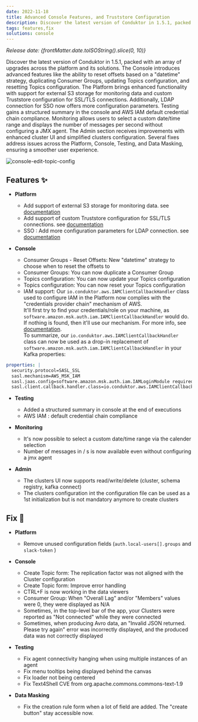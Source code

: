 ```yaml
---
date: 2022-11-18
title: Advanced Console Features, and Truststore Configuration
description: Discover the latest version of Conduktor in 1.5.1, packed with an array of upgrades across the platform and its solutions.
tags: features,fix
solutions: console
---
```


*Release date: {frontMatter.date.toISOString().slice(0, 10)}*

Discover the latest version of Conduktor in 1.5.1, packed with an array of upgrades across the platform and its solutions. The Console introduces advanced features like the ability to reset offsets based on a "datetime" strategy, duplicating Consumer Groups, updating Topics configuration, and resetting Topics configuration. The Platform brings enhanced functionality with support for external S3 storage for monitoring data and custom Truststore configuration for SSL/TLS connections. Additionally, LDAP connection for SSO now offers more configuration parameters. Testing gains a structured summary in the console and AWS IAM default credential chain compliance. Monitoring allows users to select a custom date/time range and displays the number of messages per second without configuring a JMX agent. The Admin section receives improvements with enhanced cluster UI and simplified clusters configuration. Several fixes address issues across the Platform, Console, Testing, and Data Masking, ensuring a smoother user experience.

![console-edit-topic-config](https://user-images.githubusercontent.com/2573301/203620461-a4425669-22e9-4880-b609-698e757b11e0.png)

## Features ✨

- **Platform**

  - Add support of external S3 storage for monitoring data. see [documentation](https://docs.conduktor.io/platform/get-started/configuration/env-variables/#monitoring-properties)
  - Add support of custom Truststore configuration for SSL/TLS connections. see [documentation](https://docs.conduktor.io/platform/get-started/configuration/env-variables/)
  - SSO : Add more configuration parameters for LDAP connection. see [documentation](https://docs.conduktor.io/platform/get-started/configuration/env-variables/#ldap-properties)

- **Console**
  - Consumer Groups - Reset Offsets: New "datetime" strategy to choose when to reset the offsets to
  - Consumer Groups: You can now duplicate a Consumer Group
  - Topics configuration: You can now update your Topics configuration
  - Topics configuration: You can now reset your Topics configuration
  - IAM support: Our `io.conduktor.aws.IAMClientCallbackHandler` class used to configure IAM in the Platform now complies with the "credentials provider chain" mechanism of AWS.  
    It'll first try to find your credentials/role on your machine, as `software.amazon.msk.auth.iam.IAMClientCallbackHandler` would do. If nothing is found, then it'll use our mechanism. For more info, see [documentation](https://docs.conduktor.io/platform/get-started/configuration/configuration-snippets/#amazon-msk-with-iam-authentication-example).  
     To summarize, our `io.conduktor.aws.IAMClientCallbackHandler` class can now be used as a drop-in replacement of `software.amazon.msk.auth.iam.IAMClientCallbackHandler` in your Kafka properties:

```yaml
properties: |
  security.protocol=SASL_SSL
  sasl.mechanism=AWS_MSK_IAM
  sasl.jaas.config=software.amazon.msk.auth.iam.IAMLoginModule required;
  sasl.client.callback.handler.class=io.conduktor.aws.IAMClientCallbackHandler
```

- **Testing**

  - Added a structured summary in console at the end of executions
  - AWS IAM : default credential chain compliance

- **Monitoring**

  - It's now possible to select a custom date/time range via the calender selection
  - Number of messages in / s is now available even without configuring a jmx agent

- **Admin**
  - The clusters UI now supports read/write/delete (cluster, schema registry, kafka connect)
  - The clusters configuration int the configuration file can be used as a 1st initialization but is not mandatory anymore to create clusters

## Fix 🔨

- **Platform**

  - Remove unused configuration fields (`auth.local-users[].groups` and `slack-token` )

- **Console**

  - Create Topic form: The replication factor was not aligned with the Cluster configuration
  - Create Topic form: Improve error handling
  - CTRL+F is now working in the data viewers
  - Consumer Group: When "Overall Lag" and/or "Members" values were 0, they were displayed as N/A
  - Sometimes, in the top-level bar of the app, your Clusters were reported as "Not connected" while they were connected
  - Sometimes, when producing Avro data, an "Invalid JSON returned. Please try again" error was incorrectly displayed, and the produced data was not correctly displayed

- **Testing**

  - Fix agent connectivity hanging when using multiple instances of an agent
  - Fix menu tooltips being displayed behind the canvas
  - Fix loader not being centered
  - Fix Text4Shell CVE from org.apache.commons.commons-text-1.9

- **Data Masking**
  - Fix the creation rule form when a lot of field are added. The "create button" stay accessible now.
